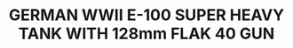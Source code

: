 ---
layout: product
title: "GERMAN WWII E-100 SUPER HEAVY TANK WITH 128mm FLAK 40 GUN"
price: "2000" 
desc: "Maketa"
img_path: "/assets/img/UA72133.jpg"
brand: "N/A"
available: false
special_offer: false
new: false
soon: false
cat: "010000"
subcat: "013300"
subsubcat: "0N/A"
sifra: "UA72133"
popular: false
---